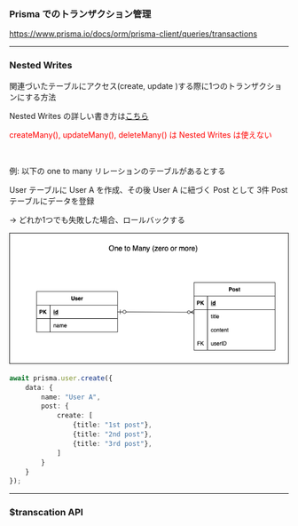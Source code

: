 ### Prisma でのトランザクション管理

https://www.prisma.io/docs/orm/prisma-client/queries/transactions

---

### Nested Writes

関連づいたテーブルにアクセス(create, update )する際に1つのトランザクションにする方法

Nested Writes の詳しい書き方は[こちら](./NestedWrites.md)

<font color="red">createMany(), updateMany(), deleteMany() は Nested Writes は使えない</font>

<br>

例: 以下の one to many リレーションのテーブルがあるとする

User テーブルに User A を作成、その後 User A に紐づく Post として 3件 Post テーブルにデータを登録

-> どれか1つでも失敗した場合、ロールバックする

<img src="../../img/one_many1.png" />

```ts
await prisma.user.create({
    data: {
        name: "User A",
        post: {
            create: [
                {title: "1st post"},
                {title: "2nd post"},
                {title: "3rd post"},
            ]
        }
    }
});
```

---

### $transcation API